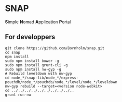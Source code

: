 SNAP
====

**S**imple **N**omad **A**pplication **P**ortal


For developpers
---------------

```
git clone https://github.com/Bornholm/snap.git
cd snap
npm install
sudo npm install bower -g
sudo npm install grunt-cli -g
sudo npm install nw-gyp -g
# Rebuild leveldown with nw-gyp
cd node_*/snap-lib/node_*/express-pouchdb/node_*/pouchdb/node_*/level/node_*/leveldown
nw-gyp rebuild --target=<version node-webkit>
cd ../../../../../../../../../..
grunt run-nw
```
